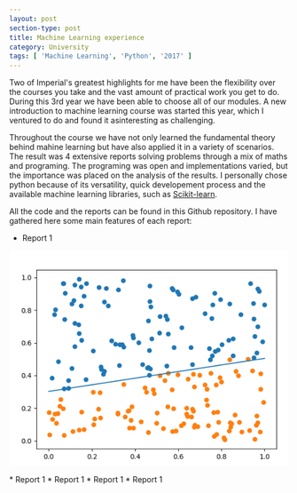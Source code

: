 ```yaml
---
layout: post
section-type: post
title: Machine Learning experience
category: University
tags: [ 'Machine Learning', 'Python', '2017' ]
---
```


Two of Imperial's greatest highlights for me have been the flexibility over the courses you take and the vast amount of practical work you get to do. During this 3rd year we have been able to choose all of our modules. A new introduction to machine learning course was started this year, which I ventured to do and found it asinteresting as challenging. 

Throughout the course we have not only learned the fundamental theory behind mahine learning but have also applied it in a variety of scenarios. The result was 4 extensive reports solving problems through a mix of maths and programing. The programing was open and implementations varied, but the importance was placed on the analysis of the results. I personally chose python because of its versatility, quick developement process and the available machine learning libraries, such as [Scikit-learn](http://scikit-learn.org). 

All the code and the reports can be found in this Github repository. I have gathered here some main features of each report:

* Report 1

<div class="col">
  <img src="/img/ml1.png" alt="" />
</div>
<div class="col">
  <p> 
	* Report 1
	* Report 1
	* Report 1
	* Report 1
  </p>
</div>
